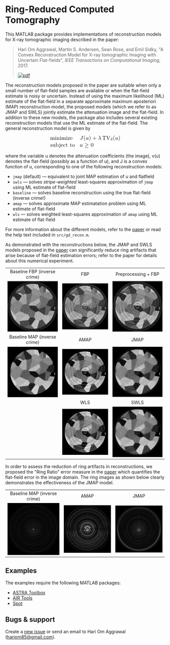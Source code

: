# Ring-Reduced Computed Tomography

This MATLAB package provides implementations of reconstruction models for X-ray tomographic imaging described in the paper:

> Hari Om Aggrawal, Martin S. Andersen, Sean Rose, and Emil Sidky, 
> "A Convex Reconstruction Model for X-ray tomographic Imaging with Uncertain Flat-fields", 
> *IEEE Transactions on Computational Imaging*, 2017. 
>
>  [![pdf](http://wwwimages.adobe.com/content/dam/acom/en/legal/images/badges/Adobe_PDF_file_icon_24x24.png)](http://people.compute.dtu.dk/mskan/papers/flatfield.pdf)

The reconstruction models proposed in the paper are suitable when only a small number of flat-field samples are available or when the flat-field estimate is noisy or uncertain. Instead of using the maximum likelihood (ML) estimate of the flat-field in a separate approximate maximum aposteriori (MAP) reconstruction model, the proposed models (which we refer to as JMAP and SWLS) jointly estimate the attenuation image and the flat-field. In addition to these new models, the package also includes several existing reconstruction models that use the ML estimate of the flat-field. The general reconstruction model is given by
<div align="center">
<img src="images/optprb.png"/>
</div>

where the variable u denotes the attenuation coefficients (the image), v(u) denotes the flat-field (possibly as a function of u), and J is a convex function of u, corresponding to one of the following reconstruction models:

- `jmap` (default) — equivalent to joint MAP estimation of u and flatfield
- `swls` — solves *stripe-weighted* least-squares approximation of `jmap` using ML estimate of flat-field
- `baseline` —  solves baseline reconstruction using the true flat-field (inverse crime!)
- `amap` — solves approximate MAP estimatation problem using ML estimate of flat-field
- `wls` — solves weighted least-squares approximation of `amap` using ML estimate of flat-field

For more information about the different models, refer to the [paper](http://people.compute.dtu.dk/mskan/papers/flatfield.pdf) or read the help text included in `src/gd_recon.m`.

As demonstrated with the reconstructions below, the JMAP and SWLS models proposed in the [paper](http://people.compute.dtu.dk/mskan/papers/flatfield.pdf) can significantly reduce ring artifacts that arise because of flat-field estimation errors; refer to the paper for details about this numerical experiment.

<div style="text-align:center">
<table style="border: none; text-align: center;">
<tr>
	<td>Baseline FBP (inverse crime)</td>
	<td>FBP</td>
	<td>Preprocessing + FBP</td>
</tr>
<tr>
  <td><img src="images/grain_bfbp.png" /></td>
  <td><img src="images/grain_fbp.png" /></td>
  <td><img src="images/grain_pfbp.png" /></td>
</tr>
<tr>
	<td>Baseline MAP (inverse crime)</td>
	<td>AMAP</td>
	<td>JMAP</td>
</tr>
<tr>
  <td><img src="images/grain_baseline.png" /></td>
  <td><img src="images/grain_amap.png" /></td>
  <td><img src="images/grain_jmap1.png" /></td>
</tr>
<tr>
	<td></td>
	<td>WLS</td>
	<td>SWLS</td>
</tr>
<tr>
  <td></td>
  <td><img src="images/grain_wls.png" /></td>
  <td><img src="images/grain_swls1.png" /></td>
</tr>
</table>
</div>

In order to assess the reduction of ring artifacts in reconstructions, we proposed the "Ring Ratio" error measure in the [paper](http://people.compute.dtu.dk/mskan/papers/flatfield.pdf) which quantifies the flat-field error in the image domain. The ring images as shown below clearly demonstrates the effectiveness of the JMAP model.

<div style="text-align:center">
<table style="border: none; text-align: center;">
<tr>
	<td>Baseline MAP (inverse crime)</td>
	<td>AMAP</td>
	<td>JMAP</td>
</tr>
<tr>
  <td><img src="images/grain_baseline_ring.png" /></td>
  <td><img src="images/grain_amap_ring.png" /></td>
  <td><img src="images/grain_jmap1_ring.png" /></td>
</tr>
</table>
</div>

## Examples

The examples require the following MATLAB packages:

* [ASTRA Toolbox](http://www.astra-toolbox.com/)
* [AIR Tools](http://www.imm.dtu.dk/~pcha/AIRtools/)
* [Spot](http://www.cs.ubc.ca/labs/scl/spot/) 

## Bugs & support
Create a [new issue](https://help.github.com/articles/creating-an-issue/) or send an email to Hari Om Aggrawal ([hariom85@gmail.com](mailto:hariom85@gmail.com)).



